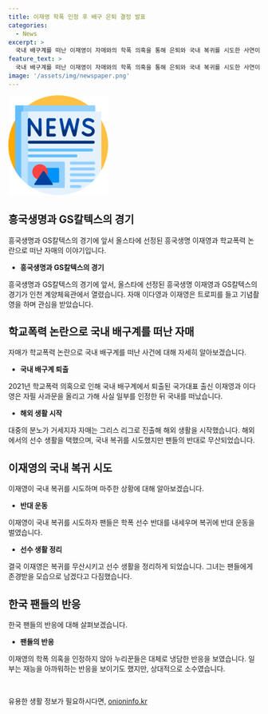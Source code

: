 ```yaml
---
title: 이재영 학폭 인정 후 배구 은퇴 결정 발표
categories:
  - News
excerpt: >
  국내 배구계를 떠난 이재영이 자매와의 학폭 의혹을 통해 은퇴와 국내 복귀를 시도한 사연이 공개됐다. 학폭 사실을 인정하지 않은 논란으로 팬들의 반대를 받아 선수 생활을 마무리하게 됐으나, 동생 이다영은 프랑스에서 활발히 활동 중이다. 대중들은 이재영에 대해 냉담한 반응을 보이고 있으며, 배우자 의견이 분분하다.
feature_text: >
  국내 배구계를 떠난 이재영이 자매와의 학폭 의혹을 통해 은퇴와 국내 복귀를 시도한 사연이 공개됐다. 학폭 사실을 인정하지 않은 논란으로 팬들의 반대를 받아 선수 생활을 마무리하게 됐으나, 동생 이다영은 프랑스에서 활발히 활동 중이다. 대중들은 이재영에 대해 냉담한 반응을 보이고 있으며, 배우자 의견이 분분하다.
image: '/assets/img/newspaper.png'
---
```


<p><img src="/assets/img/newspaper.png" alt="kimp 속보" /></p>

<h2 data-ke-size="size26">흥국생명과 GS칼텍스의 경기</h2>

<p data-ke-size="size16">흥국생명과 GS칼텍스의 경기에 앞서 올스타에 선정된 흥국생명 이재영과 학교폭력 논란으로 떠난 자매의 이야기입니다.</p>

<ul>
<li><b>흥국생명과 GS칼텍스의 경기</b></li>
</ul>

<p data-ke-size="size16">흥국생명과 GS칼텍스의 경기에 앞서, 올스타에 선정된 흥국생명 이재영과 GS칼텍스의 경기가 인천 계양체육관에서 열렸습니다. 자매 이다영과 이재영은 트로피를 들고 기념촬영을 하며 관심을 받았습니다.</p>

<h2 data-ke-size="size26">학교폭력 논란으로 국내 배구계를 떠난 자매</h2>

<p data-ke-size="size16">자매가 학교폭력 논란으로 국내 배구계를 떠난 사건에 대해 자세히 알아보겠습니다.</p>

<ul>
<li><b>국내 배구계 퇴출</b></li>
</ul>

<p data-ke-size="size16">2021년 학교폭력 의혹으로 인해 국내 배구계에서 퇴출된 국가대표 출신 이재영과 이다영은 자필 사과문을 올리고 가해 사실 일부를 인정한 뒤 국내를 떠났습니다.</p>

<ul>
<li><b>해외 생활 시작</b></li>
</ul>

<p data-ke-size="size16">대중의 분노가 거세지자 자매는 그리스 리그로 진출해 해외 생활을 시작했습니다. 해외에서의 선수 생활을 택했으며, 국내 복귀를 시도했지만 팬들의 반대로 무산되었습니다.</p>

<h2 data-ke-size="size26">이재영의 국내 복귀 시도</h2>

<p data-ke-size="size16">이재영이 국내 복귀를 시도하며 마주한 상황에 대해 알아보겠습니다.</p>

<ul>
<li><b>반대 운동</b></li>
</ul>

<p data-ke-size="size16">이재영이 국내 복귀를 시도하자 팬들은 학폭 선수 반대를 내세우며 복귀에 반대 운동을 벌였습니다.</p>

<ul>
<li><b>선수 생활 정리</b></li>
</ul>

<p data-ke-size="size16">결국 이재영은 복귀를 무산시키고 선수 생활을 정리하게 되었습니다. 그녀는 팬들에게 존경받을 모습으로 남겠다고 다짐했습니다.</p>

<h2 data-ke-size="size26">한국 팬들의 반응</h2>

<p data-ke-size="size16">한국 팬들의 반응에 대해 살펴보겠습니다.</p>

<ul>
<li><b>팬들의 반응</b></li>
</ul>

<p data-ke-size="size16">이재영의 학폭 의혹을 인정하지 않아 누리꾼들은 대체로 냉담한 반응을 보였습니다. 일부는 재능을 아까워하는 반응을 보이기도 했지만, 상대적으로 소수였습니다.</p>

<p data-ke-size="size16">&nbsp;</p>
유용한 생활 정보가 필요하시다면, <a href="https://onioninfo.kr" rel="dofollow">onioninfo.kr</a>


